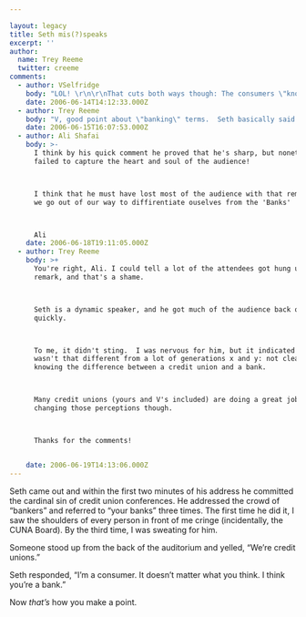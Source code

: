 ```yaml
---

layout: legacy
title: Seth mis(?)speaks
excerpt: ''
author:
  name: Trey Reeme
  twitter: creeme
comments:
  - author: VSelfridge
    body: "LOL! \r\n\r\nThat cuts both ways though: The consumers \"know\" the banking terms (interest vs. dividends, checks vs. share drafts, online banking vs. online credit unioning?!?) - so it is helpful to use the terms consumers know to help them make apples to apples comparisons of products & services.\r\n\r\nHowever, it is important that we try to remind them of the Bank vs. CU distinctions ...\r\n\r\nI like how Elevations CU (formerly U of C FCU) is telling their \"better than banks\" story:  http://www.uofcfcu.com/better_than_banks/\r\n\r\n"
    date: 2006-06-14T14:12:33.000Z
  - author: Trey Reeme
    body: "V, good point about \"banking\" terms.  Seth basically said placing money in a financial institution was to \"bank\", and he did offer an apology if he offended anyone with the misnomer.\n\nTo me it was illustrative of the identity crisis that credit unions face, and I didn't get offended like a clear majority of the crowd did.  \n\nI love the Elevations brand, by the way.  That page makes my head spin a little with the rollover, but the content is bueno."
    date: 2006-06-15T16:07:53.000Z
  - author: Ali Shafai
    body: >-
      I think by his quick comment he proved that he's sharp, but nonetheless he
      failed to capture the heart and soul of the audience!



      I think that he must have lost most of the audience with that remark, since
      we go out of our way to diffirentiate ouselves from the 'Banks'



      Ali
    date: 2006-06-18T19:11:05.000Z
  - author: Trey Reeme
    body: >+
      You're right, Ali. I could tell a lot of the attendees got hung up on the
      remark, and that's a shame.



      Seth is a dynamic speaker, and he got much of the audience back on his side
      quickly.



      To me, it didn't sting.  I was nervous for him, but it indicated that he
      wasn't that different from a lot of generations x and y: not clearly
      knowing the difference between a credit union and a bank.



      Many credit unions (yours and V's included) are doing a great job at
      changing those perceptions though.



      Thanks for the comments!


    date: 2006-06-19T14:13:06.000Z
---
```


<p>Seth came out and within the first two minutes of his address he committed the cardinal sin of credit union conferences.  He addressed the crowd of &#8220;bankers&#8221; and referred to &#8220;your banks&#8221; three times.   The first time he did it, I saw the shoulders of every person in front of me cringe (incidentally, the <span class="caps">CUNA</span> Board).  By the third time, I was sweating for him.</p>
<p>Someone stood up from the back of the auditorium and yelled, &#8220;We&#8217;re credit unions.&#8221;</p>
<p>Seth responded, &#8220;I&#8217;m a consumer. It doesn&#8217;t matter what you think.  I think you&#8217;re a bank.&#8221;</p>
<p>Now <em>that&#8217;s</em> how you make a point.</p>